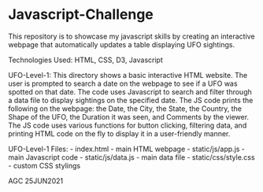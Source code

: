 # Javascript-Challenge

This repository is to showcase my javascript skills by creating an interactive webpage that automatically updates a table displaying UFO sightings.

Technologies Used: HTML, CSS, D3, Javascript

UFO-Level-1: This directory shows a basic interactive HTML website. The user is prompted to search a date on the webpage to see if a UFO was spotted on that date. The code uses Javascript to search and filter through a data file to display sightings on the specified date. The JS code prints the following on the webpage: the Date, the City, the State, the Country, the Shape of the UFO, the Duration it was seen, and Comments by the viewer. The JS code uses various functions for button clicking, filtering data, and printing HTML code on the fly to display it in a user-friendly manner.

UFO-Level-1 Files: 
    - index.html - main HTML webpage
    - static/js/app.js - main Javascript code
    - static/js/data.js - main data file
    - static/css/style.css - custom CSS stylings

AGC 25JUN2021
